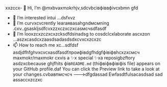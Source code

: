  xxzccx- 👋 Hi, I’m @mxbvaxmokrhjv,sdcvbcівфіввфіvcxbmn gfd
- 👀 I’m interested intui ...dsfxvz
- 🌱 I’m curvxcvcrently learаяваsahgndмсмning .cxv..gsaskljsdfcvxzzxczxczxcasмсчsdfasdf
- 💞️ I’m looxzcxzczxcxzcksdfdsinadsg to cosdclcxlaborate ascxzon ...aszxcasdcxzaasdsadasdsdxcvxcxzcxzc
- 📫 How to reach me xc...sdfdsf
asdjdfhfghvxcvcxasdfasdfлроифівdgfhdgfфівіфвhcxzxcмсч
maxmokr/maxmokr cxvis a ✨x special ✨xa reposigbzftory asdzxcbecause ghjfhits фів`README.md` (thіфвіфвфівіфis file) appears on your GitHub profile.daf
You can click the Preview link to take a look at your changes.cvbавпмсчсч
--->dfgdassad
Ewfasdtfulsacasdsad
sad
assaccxzczxc
